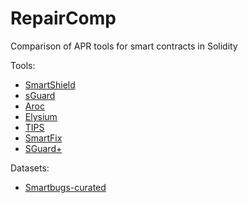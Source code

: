 # RepairComp
Comparison of APR tools for smart contracts in Solidity

Tools:
- [SmartShield](https://github.com/ASSERT-KTH/SmartShield)
- [sGuard](https://github.com/ASSERT-KTH/sGuard)
- [Aroc](https://github.com/ASSERT-KTH/TSE-Aroc)
- [Elysium](https://github.com/ASSERT-KTH/Elysium)
- [TIPS](https://github.com/ASSERT-KTH/TIPS)
- [SmartFix](https://github.com/ASSERT-KTH/SmartFix-Artifact)
- [SGuard+](https://github.com/ASSERT-KTH/sGuardPlus)

Datasets:
- [Smartbugs-curated](https://github.com/ASSERT-KTH/smartbugs-curated)
